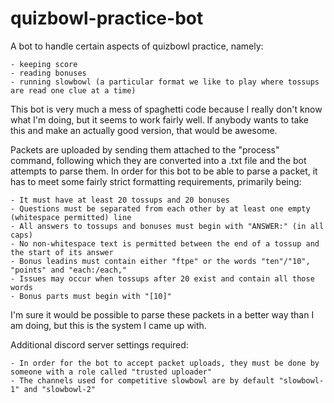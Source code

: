 # quizbowl-practice-bot
A bot to handle certain aspects of quizbowl practice, namely:

	- keeping score
	- reading bonuses
	- running slowbowl (a particular format we like to play where tossups are read one clue at a time)

This bot is very much a mess of spaghetti code because I really don't know what I'm doing, but it seems to work fairly well. If anybody wants to take this and make an actually good version, that would be awesome.

Packets are uploaded by sending them attached to the "process" command, following which they are converted into a .txt file and the bot attempts to parse them. In order for this bot to be able to parse a packet, it has to meet some fairly strict formatting requirements, primarily being:

	- It must have at least 20 tossups and 20 bonuses
	- Questions must be separated from each other by at least one empty (whitespace permitted) line
	- All answers to tossups and bonuses must begin with "ANSWER:" (in all caps)
	- No non-whitespace text is permitted between the end of a tossup and the start of its answer
	- Bonus leadins must contain either "ftpe" or the words "ten"/"10", "points" and "each:/each,"
	- Issues may occur when tossups after 20 exist and contain all those words
	- Bonus parts must begin with "[10]"
I'm sure it would be possible to parse these packets in a better way than I am doing, but this is the system I came up with.

Additional discord server settings required:

	- In order for the bot to accept packet uploads, they must be done by someone with a role called "trusted uploader"
	- The channels used for competitive slowbowl are by default "slowbowl-1" and "slowbowl-2"

